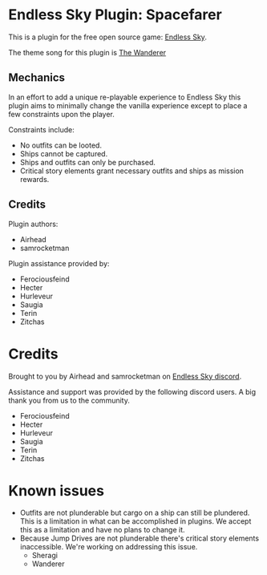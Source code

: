 # Endless Sky Plugin: Spacefarer

This is a plugin for the free open source game: [Endless Sky][ES].

The theme song for this plugin is [The Wanderer][the-wanderer]

Mechanics
---------

In an effort to add a unique re-playable experience to Endless Sky this plugin aims to minimally change the vanilla experience except to place a few constraints upon the player.

Constraints include:

- No outfits can be looted.
- Ships cannot be captured.
- Ships and outfits can only be purchased.
- Critical story elements grant necessary outfits and ships as mission rewards.


Credits
-------

Plugin authors:
- Airhead
- samrocketman

Plugin assistance provided by:
- Ferociousfeind
- Hecter
- Hurleveur
- Saugia
- Terin
- Zitchas

# Credits

Brought to you by Airhead and samrocketman on [Endless Sky discord][discord].

Assistance and support was provided by the following discord users.  A big thank
you from us to the community.

- Ferociousfeind
- Hecter
- Hurleveur
- Saugia
- Terin
- Zitchas

# Known issues

- Outfits are not plunderable but cargo on a ship can still be plundered.  This
  is a limitation in what can be accomplished in plugins.  We accept this as a
  limitation and have no plans to change it.
- Because Jump Drives are not plunderable there's critical story elements
  inaccessible.  We're working on addressing this issue.
  - Sheragi
  - Wanderer

[ES]: https://github.com/endless-sky/endless-sky
[the-wanderer]: https://www.youtube.com/watch?v=FCW0HviPEEY
[discord]: https://discord.gg/ZeuASSx
